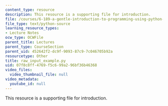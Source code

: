 ```yaml
---
content_type: resource
description: This resource is a supporting file for introduction.
file: /courses/6-189-a-gentle-introduction-to-programming-using-python-january-iap-2011/07f8c8ff4769f5c699a296bf36b46368_raw_input_example.py
file_type: text/python-source
learning_resource_types:
- Lecture Notes
ocw_type: OCWFile
parent_title: Lectures
parent_type: CourseSection
parent_uid: 452642f2-dc9f-9093-87c9-7c046705b92a
resourcetype: Other
title: raw_input_example.py
uid: 07f8c8ff-4769-f5c6-99a2-96bf36b46368
video_files:
  video_thumbnail_file: null
video_metadata:
  youtube_id: null
---
```

This resource is a supporting file for introduction.

